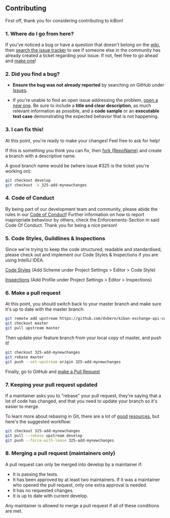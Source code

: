 ## Contributing

First off, thank you for considering contributing to kiBon!
### 1. Where do I go from here?

If you've noticed a bug or have a question that doesn't belong on the
[wiki](https://github.com/dvbern/kibon-exchange-api-commons/wiki), then
[search the issue tracker](https://github.com/dvbern/kibon-exchange-api-commons/issues)
to see if someone else in the community has already created a ticket regarding your issue.
If not, feel free to go ahead and [make one](https://github.com/dvbern/kibon-exchange-api-commons/issues/new)!

### 2. Did you find a bug?

* **Ensure the bug was not already reported** by searching on GitHub under 
[Issues](https://github.com/dvbern/kibon-exchange-api-commons/issues).

* If you're unable to find an open issue addressing the problem, 
[open a new one](https://github.com/dvbern/kibon-exchange-api-commons/issues/new). 
Be sure to include a **title and clear description**, as much relevant information as possible, 
and a **code sample** or an **executable test case** demonstrating the expected behavior that is not happening.

### 3. I can fix this!

At this point, you're ready to make your changes! Feel free to ask for help!

If this is something you think you can fix, then
[fork (RepoName)](https://help.github.com/articles/fork-a-repo)
and create a branch with a descriptive name.

A good branch name would be (where issue #325 is the ticket you're working on):

```sh
git checkout develop
git checkout -b 325-add-mynewchanges
```

### 4. Code of Conduct

By being part of our development team and community, please abide the rules in our
 [Code of Conduct](CODE_OF_CONDUCT.md)! 
Further information on how to report inapropriate behaviour by others, check the Enforcements-Section 
in said Code Of Conduct. Thank you for being a nice person!
 
### 5. Code Styles, Guildlines & Inspections

Since we're trying to keep the code structured, readable and standardised, please check out and implement our 
Code Styles & Inspections if you are using IntelliJ IDEA.

[Code Styles](https://raw.githubusercontent.com/dvbern/codestyles/2018/IntelliJ/DVBern-Conventions-2018-10-03.xml)
(Add Scheme under Project Settings > Editor > Code Style)
 
[Inspections](https://raw.githubusercontent.com/dvbern/codestyles/2018/IntelliJ/DVBern-Inspections-2018-10-03.xml)
(Add Profile under Project Settings > Editor > Inspections)

### 6. Make a pull request

At this point, you should switch back to your master branch and make sure it's
up to date with the master branch:

```sh
git remote add upstream https://github.com/dvbern/kibon-exchange-api-commons.git
git checkout master
git pull upstream master
```

Then update your feature branch from your local copy of master, and push it!

```sh
git checkout 325-add-mynewchanges
git rebase master
git push --set-upstream origin 325-add-mynewchanges
```

Finally, go to GitHub and
[make a Pull Request](https://help.github.com/articles/creating-a-pull-request)


### 7. Keeping your pull request updated

If a maintainer asks you to "rebase" your pull request, they're saying that a lot of code
has changed, and that you need to update your branch so it's easier to merge.

To learn more about rebasing in Git, there are a lot of
[good](http://git-scm.com/book/en/Git-Branching-Rebasing)
[resources](https://help.github.com/articles/interactive-rebase),
but here's the suggested workflow:

```sh
git checkout 325-add-mynewchanges
git pull --rebase upstream develop
git push --force-with-lease 325-add-mynewchanges
```

### 8. Merging a pull request (maintainers only)

A pull request can only be merged into develop by a maintainer if:

* It is passing the tests.
* It has been approved by at least two maintainers. If it was a maintainer who
  opened the pull request, only one extra approval is needed.
* It has no requested changes.
* It is up to date with current develop.

Any maintainer is allowed to merge a pull request if all of these conditions are met.
